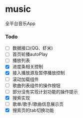 # music
全平台音乐App

### Todo
 - [ ] 数据接口(QQ、虾米)
 - [ ] 首页轮播autoPlay
 - [ ] 播放列表
 - [x] 进度条相关控制
 - [x] 接入播放源及暂停播放控制
 - [ ] 滚动加载组件
 - [ ] 歌曲列表组件的操作按钮
 - [ ] 部分没有实现计划功能的操作提示
 - [x] 搜索实现
 - [ ] 歌单/歌手/歌曲信息展示页
 - [x] 搜索页的tab切换功能